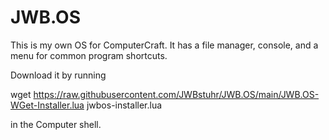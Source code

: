# JWB.OS

This is my own OS for ComputerCraft.
It has a file manager, console, and a menu for common program shortcuts.

Download it by running

wget https://raw.githubusercontent.com/JWBstuhr/JWB.OS/main/JWB.OS-WGet-Installer.lua jwbos-installer.lua

in the Computer shell.
